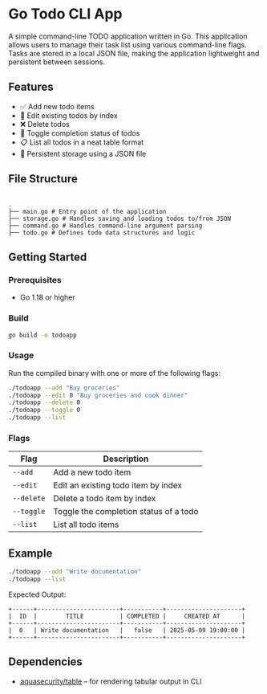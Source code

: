 # Go Todo CLI App

A simple command-line TODO application written in Go. This application allows users to manage their task list using various command-line flags. Tasks are stored in a local JSON file, making the application lightweight and persistent between sessions.

## Features

-   ✅ Add new todo items
-   📝 Edit existing todos by index
-   ❌ Delete todos
-   🔁 Toggle completion status of todos
-   📋 List all todos in a neat table format
-   💾 Persistent storage using a JSON file

## File Structure

```

.
├── main.go # Entry point of the application
├── storage.go # Handles saving and loading todos to/from JSON
├── command.go # Handles command-line argument parsing
├── todo.go # Defines todo data structures and logic

```

## Getting Started

### Prerequisites

-   Go 1.18 or higher

### Build

```bash
go build -o todoapp
```

### Usage

Run the compiled binary with one or more of the following flags:

```bash
./todoapp --add "Buy groceries"
./todoapp --edit 0 "Buy groceries and cook dinner"
./todoapp --delete 0
./todoapp --toggle 0
./todoapp --list
```

### Flags

| Flag       | Description                            |
| ---------- | -------------------------------------- |
| `--add`    | Add a new todo item                    |
| `--edit`   | Edit an existing todo item by index    |
| `--delete` | Delete a todo item by index            |
| `--toggle` | Toggle the completion status of a todo |
| `--list`   | List all todo items                    |

## Example

```bash
./todoapp --add "Write documentation"
./todoapp --list
```

Expected Output:

```
+------+-----------------------+-----------+---------------------+
|  ID  |        TITLE          | COMPLETED |     CREATED AT      |
+------+-----------------------+-----------+---------------------+
|  0   | Write documentation   |   false   | 2025-05-09 19:00:00 |
+------+-----------------------+-----------+---------------------+
```

## Dependencies

-   [aquasecurity/table](https://github.com/aquasecurity/table) – for rendering tabular output in CLI
